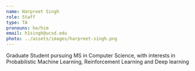 ```yaml
---
name: Harpreet Singh
role: Staff
type: TA
pronouns: he/him
email: h1singh@ucsd.edu
photo: ../assets/images/harpreet-singh.png
---
```

Graduate Student pursuing MS in Computer Science,  with interests in Probabilistic Machine Learning, Reinforcement Learning and Deep learning
